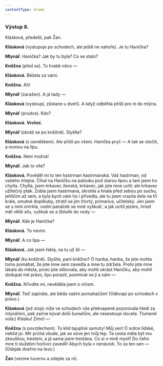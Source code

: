 ```yaml
---
contentType: drama
---
```


<section>

### Výstup 8.

Klásková, předešlí, pak Žan.

**Klásková** (vystupuje po schodech, ale ještě ne nahoře). Je tu Hanička?

**Mlynář.** Hanička? Jak by tu byla? Co se stalo? 

**Kněžna** (před se). To hrabě něco — 

**Klásková.** Běžela za vámi. 

**Kněžna.** Ah!

**Mlynář** (zaražen). A já tady — 

**Klásková** (vystoupí, zůstane u dveří). A když odběhla přišli pro ni do mlýna. 

**Mlynář** (prudce). Kdo? 

**Klásková.** **Vrchní.**

**Mlynář** (obrátí se po kněžně). Slyšíte? 

**Klásková** (s úsměškem). Ale přišli po všem. Hanička pryč — A tak se otočili, a rovnou na lípu. 

**Kněžna.** Není možná! 

**Mlynář.** Jak to víte?

**Klásková.** Pověděl mi to ten hastrman hastrmanská. Váš hastrman, od vašeho mlejna. Číhal na Haničku na palouku pod starou lipou a tam jsem ho chytla. Chytla, jsem krkavec ženská, krkavec, jak jste mne uctil; ale krkavec užitečný pták. Zobla jsem hastrmana, skrotila a hnala před sebou po suchu, jehličím až sem, a byla bych vám ho i přivedla, ale tu jsem vrazila dole na tři krále, smutné dopilkuby, ztratil se jim čtvrtý, primarius, učitelský. Jen jsem se s nimi omrkla, vodní panáček se mně vyškub', a jak ucítil jezero, hned měl větší sílu, vyškub se a žbluňk do vody —

**Mlynář.** Kde je Hanička?

**Klásková.** To nevím.

**Mlynář.** A co lípa —

**Klásková.** Jak jsem řekla, na tu už šli —

**Mlynář** (ku kněžně). Slyšíte, paní kněžno? Ó hanba, hanba, že jste mohla tomu pomáhat, že jste mne sem zavedla a mne tu zdržela. Proto jste mne lákala do města, proto jste slibovala, aby mohli ukrást Haničku, aby mohli dodupat mé právo, lípu porazit, posmívat se jí a nám —

**Kněžna.** Křivdíte mi, nevěděla jsem o ničem.

**Mlynář.** Teď zapíráte, ale běda vašim pomahačům! (Odkvapí po schodech v pravo.)

**Klásková** (jež stojíc níže ve schodech vše překvapeně pozorovala hledí za mlynářem, pak začne kývat dolů šumařům, ale nesestoupí docela. Tlumeně volá:) Klásku! Zimo! —

**Kněžna** (s povzdechem). To klid tajuplné samoty! Můj sen! Ó srdce lidské, neklid jsi. Mír prchá všude, jak se ozve jen tvůj tep. Ta cesta měla být mu zkouškou, trestem, a já sama jsem trestána. Co si o mně myslí! Do čeho mne ti služební horlivci zavedli! Abych byla v nenávisti. To za ten sen — (Odejde dveřmi na levo.)

**Žan** (vezme lucernu a odejde za ní).

</section>
